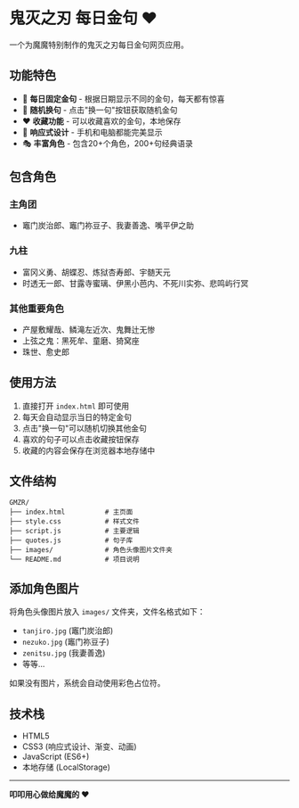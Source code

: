 # 鬼灭之刃 每日金句 ❤️

一个为魔魔特别制作的鬼灭之刃每日金句网页应用。

## 功能特色

- 📅 **每日固定金句** - 根据日期显示不同的金句，每天都有惊喜
- 🎲 **随机换句** - 点击"换一句"按钮获取随机金句  
- ❤️ **收藏功能** - 可以收藏喜欢的金句，本地保存
- 📱 **响应式设计** - 手机和电脑都能完美显示
- 🎭 **丰富角色** - 包含20+个角色，200+句经典语录

## 包含角色

### 主角团
- 竈门炭治郎、竈门祢豆子、我妻善逸、嘴平伊之助

### 九柱
- 富冈义勇、胡蝶忍、炼狱杏寿郎、宇髄天元
- 时透无一郎、甘露寺蜜璃、伊黑小芭内、不死川实弥、悲鸣屿行冥

### 其他重要角色
- 产屋敷耀哉、鳞滝左近次、鬼舞辻无惨
- 上弦之鬼：黑死牟、童磨、猗窝座
- 珠世、愈史郎

## 使用方法

1. 直接打开 `index.html` 即可使用
2. 每天会自动显示当日的特定金句
3. 点击"换一句"可以随机切换其他金句
4. 喜欢的句子可以点击收藏按钮保存
5. 收藏的内容会保存在浏览器本地存储中

## 文件结构

```
GMZR/
├── index.html          # 主页面
├── style.css           # 样式文件
├── script.js           # 主要逻辑
├── quotes.js           # 句子库
├── images/             # 角色头像图片文件夹
└── README.md           # 项目说明
```

## 添加角色图片

将角色头像图片放入 `images/` 文件夹，文件名格式如下：
- `tanjiro.jpg` (竈门炭治郎)
- `nezuko.jpg` (竈门祢豆子)
- `zenitsu.jpg` (我妻善逸)
- 等等...

如果没有图片，系统会自动使用彩色占位符。

## 技术栈

- HTML5
- CSS3 (响应式设计、渐变、动画)
- JavaScript (ES6+)
- 本地存储 (LocalStorage)

---

**叩叩用心做给魔魔的 ❤️**